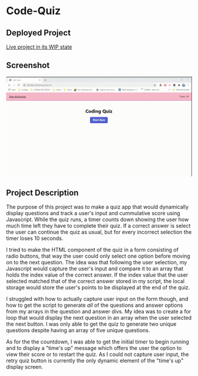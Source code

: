 # Code-Quiz

## Deployed Project
[Live project in its WIP state](https://anishamcdowell.github.io/Code-Quiz/)

## Screenshot
![Gif showing current app progress. Timer length has been shortend to show functionality of the countdown ending and the user selecting the retry button.](assets/Code-Quiz.gif)

## Project Description
The purpose of this project was to make a quiz app that would dynamically display questions and track a user's input and cummulative score using Javascript. While the quiz runs, a timer counts down showing the user how much time left they have to complete their quiz. If a correct answer is select the user can continue the quiz as usual, but for every incorrect selection the timer loses 10 seconds.

I tried to make the HTML component of the quiz in a form consisting of radio buttons, that way the user could only select one option before moving on to the next question. The idea was that following the user selection, my Javascript would capture the user's input and compare it to an array that holds the index value of the correct answer. If the index value that the user selected matched that of the correct answer stored in my script, the local storage would store the user's points to be displayed at the end of the quiz.

I struggled with how to actually capture user input on the form though, and how to get the script to generate *all* of the questions and answer options from my arrays in the question and answer divs. My idea was to create a for loop that would display the next question in an array when the user selected the next button. I was only able to get the quiz to generate two unique questions despite having an array of five unique questions.

As for the the countdown, I was able to get the initial timer to begin running and to display a "time's up" message which offers the user the option to view their score or to restart the quiz. As I could not capture user input, the retry quiz button is currently the only dynamic element of the "time's up" display screen.